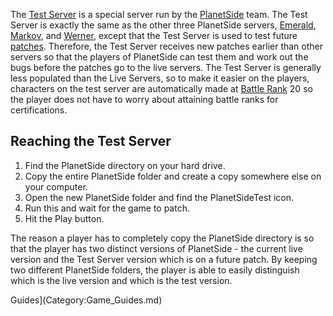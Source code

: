 The [Test Server](Test_Server.md) is a special server run by the
[PlanetSide](PlanetSide.md) team. The Test Server is exactly the same as the
other three PlanetSide servers, [Emerald](Emerald.md), [Markov](Markov.md), and
[Werner](Werner.md), except that the Test Server is used to test future
[patches](../terminology/Patch.md). Therefore, the Test Server receives new
patches earlier than other servers so that the players of PlanetSide can test
them and work out the bugs before the patches go to the live servers. The Test
Server is generally less populated than the Live Servers, so to make it easier
on the players, characters on the test server are automatically made at
[Battle Rank](../terminology/Battle_Rank.md) 20 so the player does not have to
worry about attaining battle ranks for certifications.

## Reaching the Test Server

1. Find the PlanetSide directory on your hard drive.
2. Copy the entire PlanetSide folder and create a copy somewhere else on your
   computer.
3. Open the new PlanetSide folder and find the PlanetSideTest icon.
4. Run this and wait for the game to patch.
5. Hit the Play button.

The reason a player has to completely copy the PlanetSide directory is so that
the player has two distinct versions of PlanetSide - the current live version
and the Test Server version which is on a future patch. By keeping two different
PlanetSide folders, the player is able to easily distinguish which is the live
version and which is the test version.



Guides](Category:Game_Guides.md)
